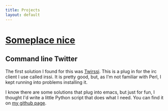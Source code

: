 ```yaml
---
title: Projects
layout: default
---
```


# [Someplace nice](/)

## Command line Twitter

The first solution I found for this was [Twirssi](http://twirssi.com/). This is a plug in for the irc client I use called irssi. It is pretty good, but, as I'm not familiar with Perl, I kept running into problems installing it.

I know there are some solutions that plug into emacs, but just for fun, I thought I'd write a little Python script that does what I need. You can find it on [my github page](http://github.com/adamcheasley/twpy).
